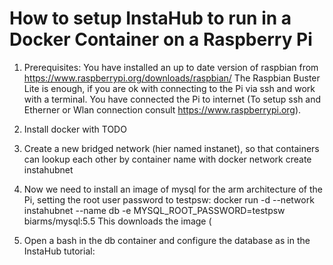 How to setup InstaHub to run in a Docker Container on a Raspberry Pi
====================================================================

1. Prerequisites: You have installed an up to date version of raspbian from https://www.raspberrypi.org/downloads/raspbian/
The Raspbian Buster Lite is enough, if you are ok with connecting to the Pi via ssh and work with a terminal. 
You have connected the Pi to internet (To setup ssh and Etherner or Wlan connection consult https://www.raspberrypi.org).

2. Install docker with TODO

2. Create a new bridged network (hier named instanet), so that containers can lookup each other by container name with
  docker network create instahubnet

3. Now we need to install an image of mysql for the arm architecture of the Pi, setting the root user password to testpsw:
  docker run -d  --network instahubnet --name db -e MYSQL_ROOT_PASSWORD=testpsw biarms/mysql:5.5
This downloads the image (  

4. Open a bash in the db container and configure the database as in the InstaHub tutorial:

  
